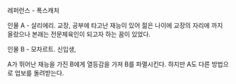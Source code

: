 레퍼런스 - 폭스캐처

인물 A - 살리에리.
	교장, 공부에 타고난 재능이 있어 젊은 나이에 교장의 자리에 까지 올랐으나 본래는 전문체육인이 되고자 하는 꿈이 있었다. 
	
인물 B - 모차르트.
	신입생, 
	

A가 뛰어난 재능을 가진 B에게 열등감을 가져 B를 파멸시킨다. 하지만 A도 다른 방법으로 업보를 돌려받는다.